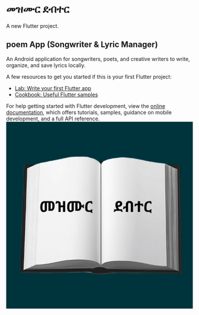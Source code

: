 # መዝሙር ደብተር 

A new Flutter project.

## poem App (Songwriter & Lyric Manager)


An Android application for songwriters, poets, and creative writers to write, organize, and save lyrics locally.



A few resources to get you started if this is your first Flutter project:

- [Lab: Write your first Flutter app](https://docs.flutter.dev/get-started/codelab)
- [Cookbook: Useful Flutter samples](https://docs.flutter.dev/cookbook)

For help getting started with Flutter development, view the
[online documentation](https://docs.flutter.dev/), which offers tutorials,
samples, guidance on mobile development, and a full API reference.
![alt text](assets/icons/mezmur.png)
